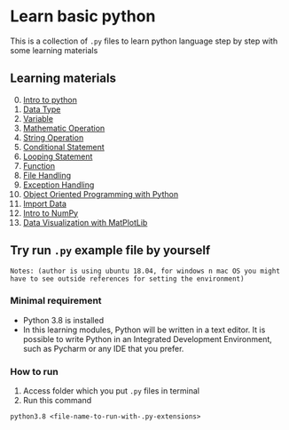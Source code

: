 # Learn basic python
This is a collection of `.py` files to learn python language step by step with some learning materials

## Learning materials

0. [Intro to python](https://github.com/noviirna/learn-python/tree/master/0_intro)
1. [Data Type](https://github.com/noviirna/learn-python/tree/master/1_data_type)
2. [Variable](https://github.com/noviirna/learn-python/tree/master/2_variable)
3. [Mathematic Operation](https://github.com/noviirna/learn-python/tree/master/3_mathematic_operation)
4. [String Operation](https://github.com/noviirna/learn-python/tree/master/4_string_operation)
5. [Conditional Statement](https://github.com/noviirna/learn-python/tree/master/5_conditional)
6. [Looping Statement](https://github.com/noviirna/learn-python/tree/master/6_looping)
7. [Function](https://github.com/noviirna/learn-python/tree/master/7_function)
8. [File Handling](https://github.com/noviirna/learn-python/tree/master/8_file_handling)
9. [Exception Handling](https://github.com/noviirna/learn-python/tree/master/9_exception_handling)
10. [Object Oriented Programming with Python](https://github.com/noviirna/learn-python/tree/master/10_oop_with_python)
11. [Import Data](https://github.com/noviirna/learn-python/tree/master/11_import_data)
12. [Intro to NumPy](https://github.com/noviirna/learn-python/tree/master/12_working_with_array_using_numpy)
13. [Data Visualization with MatPlotLib](https://github.com/noviirna/learn-python/tree/master/13_data_visualization_using_matplotlib)

## Try run `.py` example file by yourself
`Notes: (author is using ubuntu 18.04, for windows n mac OS you might have to see outside references for setting the environment)`
### Minimal requirement
- Python 3.8 is installed 
- In this learning modules, Python will be written in a text editor. It is possible to write Python in an Integrated Development Environment, such as Pycharm or any IDE that you prefer.
### How to run
1. Access folder which you put `.py` files in terminal
2. Run this command
```
python3.8 <file-name-to-run-with-.py-extensions>

```